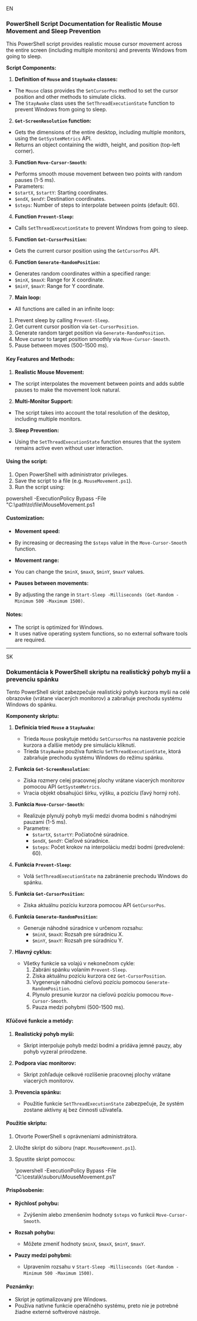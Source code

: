 EN
### PowerShell Script Documentation for Realistic Mouse Movement and Sleep Prevention

This PowerShell script provides realistic mouse cursor movement across the entire screen (including multiple monitors) and prevents Windows from going to sleep.

**Script Components:**

1. **Definition of `Mouse` and `StayAwake` classes:**
- The `Mouse` class provides the `SetCursorPos` method to set the cursor position and other methods to simulate clicks.
- The `StayAwake` class uses the `SetThreadExecutionState` function to prevent Windows from going to sleep.

2. **`Get-ScreenResolution` function:**
- Gets the dimensions of the entire desktop, including multiple monitors, using the `GetSystemMetrics` API.
- Returns an object containing the width, height, and position (top-left corner).

3. **Function `Move-Cursor-Smooth`:**
- Performs smooth mouse movement between two points with random pauses (1-5 ms).
- Parameters:
- `$startX`, `$startY`: Starting coordinates.
- `$endX`, `$endY`: Destination coordinates.
- `$steps`: Number of steps to interpolate between points (default: 60).

4. **Function `Prevent-Sleep`:**
- Calls `SetThreadExecutionState` to prevent Windows from going to sleep.

5. **Function `Get-CursorPosition`:**
- Gets the current cursor position using the `GetCursorPos` API.

6. **Function `Generate-RandomPosition`:**
- Generates random coordinates within a specified range:
- `$minX`, `$maxX`: Range for X coordinate.
- `$minY`, `$maxY`: Range for Y coordinate.

7. **Main loop:**
- All functions are called in an infinite loop:
1. Prevent sleep by calling `Prevent-Sleep`.
2. Get current cursor position via `Get-CursorPosition`.
3. Generate random target position via `Generate-RandomPosition`.
4. Move cursor to target position smoothly via `Move-Cursor-Smooth`.
5. Pause between moves (500-1500 ms).

#### **Key Features and Methods:**

1. **Realistic Mouse Movement:**
- The script interpolates the movement between points and adds subtle pauses to make the movement look natural.

2. **Multi-Monitor Support:**
- The script takes into account the total resolution of the desktop, including multiple monitors.

3. **Sleep Prevention:**
- Using the `SetThreadExecutionState` function ensures that the system remains active even without user interaction.

#### **Using the script:**

1. Open PowerShell with administrator privileges.
2. Save the script to a file (e.g. `MouseMovement.ps1`).
3. Run the script using:

powershell -ExecutionPolicy Bypass -File "C:\path\to\file\MouseMovement.ps1

#### **Customization:**

- **Movement speed:**
- By increasing or decreasing the `$steps` value in the `Move-Cursor-Smooth` function.

- **Movement range:**
- You can change the `$minX`, `$maxX`, `$minY`, `$maxY` values.

- **Pauses between movements:**
- By adjusting the range in `Start-Sleep -Milliseconds (Get-Random -Minimum 500 -Maximum 1500)`.

#### **Notes:**

- The script is optimized for Windows.
- It uses native operating system functions, so no external software tools are required.

-----------------------------------------------------------------------------------------------------------------------------------------------------------------------

SK
### Dokumentácia k PowerShell skriptu na realistický pohyb myši a prevenciu spánku

Tento PowerShell skript zabezpečuje realistický pohyb kurzora myši na celé obrazovke (vrátane viacerých monitorov) a zabraňuje prechodu systému Windows do spánku.

**Komponenty skriptu:**

1. **Definícia tried `Mouse` a `StayAwake`:**
   - Trieda `Mouse` poskytuje metódu `SetCursorPos` na nastavenie pozície kurzora a ďalšie metódy pre simuláciu kliknutí.
   - Trieda `StayAwake` používa funkciu `SetThreadExecutionState`, ktorá zabraňuje prechodu systému Windows do režimu spánku.

2. **Funkcia `Get-ScreenResolution`:**
   - Získa rozmery celej pracovnej plochy vrátane viacerých monitorov pomocou API `GetSystemMetrics`.
   - Vracia objekt obsahujúci šírku, výšku, a pozíciu (ľavý horný roh).

3. **Funkcia `Move-Cursor-Smooth`:**
   - Realizuje plynulý pohyb myši medzi dvoma bodmi s náhodnými pauzami (1-5 ms).
   - Parametre:
     - `$startX`, `$startY`: Počiatočné súradnice.
     - `$endX`, `$endY`: Cieľové súradnice.
     - `$steps`: Počet krokov na interpoláciu medzi bodmi (predvolené: 60).

4. **Funkcia `Prevent-Sleep`:**
   - Volá `SetThreadExecutionState` na zabránenie prechodu Windows do spánku.

5. **Funkcia `Get-CursorPosition`:**
   - Získa aktuálnu pozíciu kurzora pomocou API `GetCursorPos`.

6. **Funkcia `Generate-RandomPosition`:**
   - Generuje náhodné súradnice v určenom rozsahu:
     - `$minX`, `$maxX`: Rozsah pre súradnicu X.
     - `$minY`, `$maxY`: Rozsah pre súradnicu Y.

7. **Hlavný cyklus:**
   - Všetky funkcie sa volajú v nekonečnom cykle:
     1. Zabráni spánku volaním `Prevent-Sleep`.
     2. Získa aktuálnu pozíciu kurzora cez `Get-CursorPosition`.
     3. Vygeneruje náhodnú cieľovú pozíciu pomocou `Generate-RandomPosition`.
     4. Plynulo presunie kurzor na cieľovú pozíciu pomocou `Move-Cursor-Smooth`.
     5. Pauza medzi pohybmi (500-1500 ms).

#### **Kľúčové funkcie a metódy:**

1. **Realistický pohyb myši:**
   - Skript interpoluje pohyb medzi bodmi a pridáva jemné pauzy, aby pohyb vyzeral prirodzene.

2. **Podpora viac monitorov:**
   - Skript zohľaduje celkové rozlíšenie pracovnej plochy vrátane viacerých monitorov.

3. **Prevencia spánku:**
   - Použitie funkcie `SetThreadExecutionState` zabezpečuje, že systém zostane aktívny aj bez činnosti užívateľa.

#### **Použitie skriptu:**

1. Otvorte PowerShell s oprávneniami administrátora.
2. Uložte skript do súboru (napr. `MouseMovement.ps1`).
3. Spustite skript pomocou:
  
   'powershell -ExecutionPolicy Bypass -File "C:\cesta\k\suboru\MouseMovement.ps1'

#### **Prispôsobenie:**

- **Rýchlosť pohybu:**
  - Zvýšením alebo zmenšením hodnoty `$steps` vo funkcii `Move-Cursor-Smooth`.

- **Rozsah pohybu:**
  - Môžete zmeniť hodnoty `$minX`, `$maxX`, `$minY`, `$maxY`.

- **Pauzy medzi pohybmi:**
  - Upravením rozsahu v `Start-Sleep -Milliseconds (Get-Random -Minimum 500 -Maximum 1500)`.

#### **Poznámky:**

- Skript je optimalizovaný pre Windows.
- Používa natívne funkcie operačného systému, preto nie je potrebné žiadne externé softvérové nástroje.

